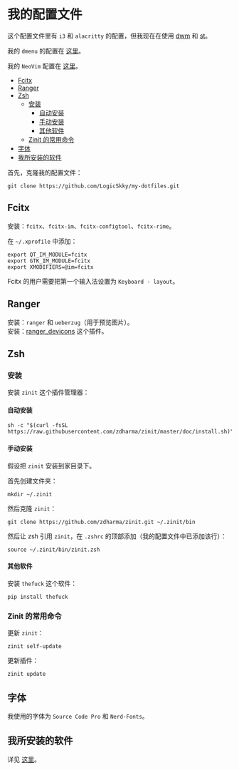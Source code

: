 # 我的配置文件

这个配置文件里有 `i3` 和 `alacritty` 的配置，但我现在在使用 [dwm](https://github.com/LogicSkky/my-dwm) 和 [st](https://github.com/LogicSkky/my-st)。  

我的 `dmenu` 的配置在 [这里](https://github.com/LogicSkky/my-dmenu)。  

我的 `NeoVim` 配置在 [这里](https://github.com/LogicSkky/my-neovim)。  

<!-- vim-markdown-toc GFM -->

* [Fcitx](#fcitx)
* [Ranger](#ranger)
* [Zsh](#zsh)
    * [安装](#安装)
        * [自动安装](#自动安装)
        * [手动安装](#手动安装)
        * [其他软件](#其他软件)
    * [Zinit 的常用命令](#zinit-的常用命令)
* [字体](#字体)
* [我所安装的软件](#我所安装的软件)

<!-- vim-markdown-toc -->

首先，克隆我的配置文件：

```
git clone https://github.com/LogicSkky/my-dotfiles.git
```

## Fcitx

安装：`fcitx`、`fcitx-im`、`fcitx-configtool`、`fcitx-rime`。

在 `~/.xprofile` 中添加：

```
export QT_IM_MODULE=fcitx
export GTK_IM_MODULE=fcitx
export XMODIFIERS=@im=fcitx
```

Fcitx 的用户需要把第一个输入法设置为 `Keyboard - layout`。

## Ranger

安装：`ranger` 和 `ueberzug`（用于预览图片）。  
安装：[ranger_devicons](https://github.com/alexanderjeurissen/ranger_devicons) 这个插件。  

## Zsh

### 安装

安装 `zinit` 这个插件管理器：

#### 自动安装

```
sh -c "$(curl -fsSL https://raw.githubusercontent.com/zdharma/zinit/master/doc/install.sh)"
```

#### 手动安装

假设把 `zinit` 安装到家目录下。  

首先创建文件夹：

```
mkdir ~/.zinit
```

然后克隆 `zinit`：

```
git clone https://github.com/zdharma/zinit.git ~/.zinit/bin
```

然后让 zsh 引用 `zinit`，在 `.zshrc` 的顶部添加（我的配置文件中已添加该行）：

```
source ~/.zinit/bin/zinit.zsh
```

#### 其他软件

安装 `thefuck` 这个软件：

```
pip install thefuck
```

### Zinit 的常用命令

更新 `zinit`：

```
zinit self-update
```

更新插件：

```
zinit update
```

## 字体

我使用的字体为 `Source Code Pro` 和 `Nerd-Fonts`。

## 我所安装的软件

详见 [这里](https://github.com/LogicSkky/my-dotfiles/blob/master/softwareList.txt)。
